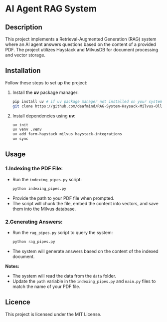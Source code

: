 # AI Agent RAG System

## Description
This project implements a Retrieval-Augmented Generation (RAG) system where an AI agent answers questions based on the content of a provided PDF. The project utilizes Haystack and MilvusDB for document processing and vector storage.

<!-- ## Table of Contents
- [Installation](#installation)
- [Usage](#usage)
- [Licence](#licence)
- [Features](#features)
- [Challenges](#challenges) -->

## Installation
Follow these steps to set up the project:
1. Install the **uv** package manager:
    ```bash
    pip install uv # if uv package manager not installed on your system.
    git clone https://github.com/deafmind/RAG-System-Haysack-Milvus-Ollama.git
    ```
2. Install dependencies using **uv**:
    ```bash
    uv init
    uv venv .venv
    uv add farm-haystack milvus haystack-integrations
    uv sync
    ```

## Usage
### 1.Indexing the **PDF** File:
  - Run the `indexing_pipes.py` script:
      ```bash
      python indexing_pipes.py
      ```
  - Provide the path to your PDF file when prompted.
  - The script will chunk the file, embed the content into vectors, and save them into the Milvus database.
### 2.Generating Answers:
  - Run the `rag_pipes.py` script to query the system:
      ```bash
      python rag_pipes.py
      ```
  - The system will generate answers based on the content of the indexed document.

**Notes:**
- The system will read the data from the `data` folder.
- Update the `path` variable in the `indexing_pipes.py` and `main.py` files to match the name of your PDF file.
## Licence
This project is licensed under the MIT License.